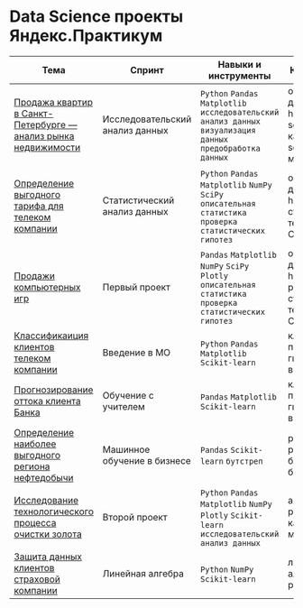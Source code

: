 # Data Science проекты Яндекс.Практикум

|Тема|Спринт|Навыки и инструменты|Ключевые слова|
|---|---|---|---|
|[Продажа квартир в Санкт-Петербурге — анализ рынка недвижимости](https://github.com/kozyreviva/Data_Science/tree/main/research_analisis) |Исследовательский анализ данных| `Python` `Pandas` `Matplotlib` `исследовательский анализ данных` `визуализация данных` `предобработка данных` | обработка данных, histogram, boxplot, scattermatrix, категоризация, scatterplot,  фрод-мониторинг |
|[Определение выгодного тарифа для телеком компании](https://github.com/kozyreviva/Data_Science/tree/main/statistic_analisis)|Статистический анализ данных|`Python` `Pandas` `Matplotlib` `NumPy` `SciPy` `описательная статистика` `проверка статистических гипотез`|обработка данных, histogram, boxplot, статистический тест,критерий Стьюдента|
|[Продажи компьютерных игр](https://github.com/kozyreviva/Data_Science/tree/main/Project_1)|Первый проект|`Pandas` `Matplotlib` `NumPy` `SciPy` `Plotly` `описательная статистика` `проверка статистических гипотез`|обработка данных, histogram, boxplot, pie, scatter, статистический тест,критерий Стьюдента|
|[Классификаиция клиентов телеком компании](https://github.com/kozyreviva/Data_Science/tree/main/ML_introduction)|Введение в МО|`Python` `Pandas` `Matplotlib` `Scikit-learn`|классификация, подбор гиперпараметров, выбор модели МО|
|[Прогнозирование оттока клиента Банка](https://github.com/kozyreviva/Data_Science/tree/main/teacher_train)|Обучение с учителем|`Pandas` `Matplotlib` `Scikit-learn`|классификация, подбор гиперпараметров, выбор модели МО|
|[Определение наиболее выгодного региона нефтедобычи](https://github.com/kozyreviva/Data_Science/tree/main/ML_in_business)|Машинное обучение в бизнесе|`Pandas` `Scikit-learn` `бутстреп`|регрессия, разработка бизнес-модели, бутстреп|
|[Исследование технологического процесса очистки золота](https://github.com/kozyreviva/Data_Science/tree/main/Project_2)|Второй проект|`Python` `Pandas` `Matplotlib` `NumPy` `Plotly` `Scikit-learn` `исследовательский анализ данных`|анализ данных, регрессия, кастомные метрики|
|[Защита данных клиентов страховой компании](https://github.com/kozyreviva/Data_Science/tree/main/linear_regression)|Линейная алгебра|`Python` `NumPy` `Scikit-learn`|линейная алгебра, регрессия|
